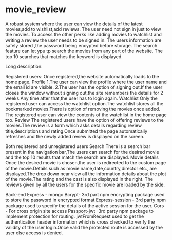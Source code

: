 # movie_review
  A robust system where the user can view the details of the latest movies,add to wishlist,add reviews.
  The user need not sign in just to view the movies.
  To access the other perks like adding movies to watchlist and writing a review the user needs to be signed in.
  The users information are safely stored ,the password being encypted before storage.
  The search feature can let ypu tp  search the movies from any part of the website.
        The top 10 searches that matches the keyword is displayed.
   
Long description:

Registered users:
    Once registered,the website automatically loads to the home page.
Profile
        1.The user can view the profile where the user name and the email id are visible.
        2.The user has the option of signing out.If the user closes the window without signing out,the site remembers the details for 2 weeks.Any time after that,the user has to login again.
    Watchlist
        Only the registered user can access the watchlist option.The watchlist stores all the bookmarked movies.There is option of removing the movies once added.
        The registered user can view the contents of the watchlist in the home page too.
Review
The registered users have the option of offering reviews to the movies.The review is a form which asks details regarding review title,descriptions and rating.Once submitted the page automatically refreshes and the newly added review is displayed on the screen.

Both registered and unregistered users
    Search
        There is a search bar present in the navigation bar,The users can search for the desired movie and the top 10 results that match the search are displayed.
    Movie details 
        Once the desired movie is chosen,the user is redirected to the custom page of the movie.Details such as movie name,date,country,director etc., are displayed.The drop down near view all the information details about the plot of the movie.The rating and the cast is also displayed in the right.
    The reviews given by all the users for the specific movie are loaded by the side.

Back-end
    Express - mongo
    Bcrypt- 3rd part npm encrypting package used to store the password in encrypted format
    Express-session - 3rd party npm package used to specify the details of the active session for the user.
    Cors - For cross origin site access
    Passport-jwt -3rd party npm package to implement protection for routing. jwtFromRequest used to get the  authentication header information which is cross checked to verify the validity of the user login.Once valid the protected route is accessed by the user else access is denied.

    

